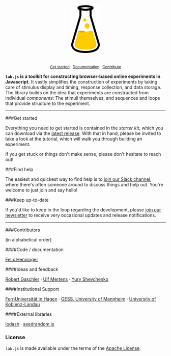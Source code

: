 <div align="center">
  <img src="docs/ci/flask_s.png">
</div><br>

<p align="center">
  <small>
    <a href="docs/tutorial/index.rst">Get started</a> ·
    <a href="docs/index.rst">Documentation</a> ·
    <a href="docs/meta/contribute.rst">Contribute</a>
  </small>
</p>

**`lab.js` is a toolkit for constructing browser-based online experiments in
Javascript.** It vastly simplifies the construction of experiments by taking
care of stimulus display and timing, response collection, and data storage. The
library builds on the idea that experiments are constructed from individual
*components*: The stimuli themselves, and sequences and loops that provide
structure to the experiment.

----

###Get started

Everything you need to get started is contained in the *starter kit*, which
you can download via the [latest release](https://github.com/FelixHenninger/lab.js/releases/latest).
With that in hand, please be invited to take a look at the tutorial, which will
walk you through building an experiment.

If you get stuck or things don't make sense, please don't hesitate to reach out!

###Find help

The easiest and quickest way to find help is to [join our Slack
channel](https://slackin-nmbrcrnchrs.herokuapp.com/), where there's often
someone around to discuss things and help out. You're welcome to just join and
say hello!

###Keep up-to-date

If you'd like to keep in the loop regarding the development, please [join our
newsletter](http://eepurl.com/co0K9r) to receive very occasional updates and
release notifications.

----

###Contributors

(in alphabetical order)

####Code / documentation

[Felix Henninger](http://felixhenninger.com)

####Ideas and feedback

[Robert Gaschler](https://www.fernuni-hagen.de/psychologie/psychologisches_institut/about_institute/departments/app_lme/staff/rgaschler/) ·
[Ulf Mertens](http://www.psychologie.uni-heidelberg.de/ae/meth/team/mertens/) ·
[Yury Shevchenko](http://yuryshevchenko.com/)

####Institutional Support

[FernUniversität in Hagen](https://www.fernuni-hagen.de/psychologie/psychologisches_institut/about_institute/departments/app_lme/) ·
[GESS, University of Mannheim](http://gess.uni-mannheim.de/) ·
[University of Koblenz-Landau](https://www.cognition.uni-landau.de/)

####External libraries

[lodash](https://lodash.com/) ·
[seedrandom.js](https://github.com/davidbau/seedrandom)

### License

`lab.js` is made available under the terms of the [Apache License](/license).
